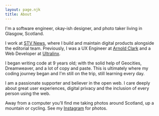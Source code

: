```yaml
---
layout: page.njk
title: About
---
```


I'm a software engineer, okay-ish designer, and photo taker living in Glasgow, Scotland. 

I work at [STV News](https://news.stv.tv), where I build and maintain digital products alongside the editorial team. Previously, I was a UX Engineer at [Arnold Clark](https://www.arnoldclark.com) and a Web Developer at [Ultralinx](https://theultralinx.com).

I began writing code at 9 years old; with the solid help of Geocities, Dreamweaver, and a lot of copy and paste. This is ultimately where my coding journey began and I'm still on the trip, still learning every day.

I am a passionate supporter and believer in the open web. I care deeply about great user experiences, digital privacy and the inclusion of every person using the web.

Away from a computer you’ll find me taking photos around Scotland, up a mountain or cycling. See my [Instagram](https://instagram.com/scottishstoater) for photos.